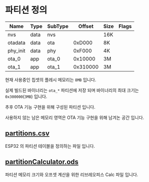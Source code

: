 # 파티션 정의
| Name     | Type | SubType | Offset   | Size | Flags |
|----------|------|---------|----------|------|-------|
| nvs      | data | nvs     |          | 16K  |       |
| otadata  | data | ota     | 0xD000   | 8K   |       |
| phy_init | data | phy     | 0xF000   | 4K   |       |
| ota_0    | app  | ota_0   | 0x10000  | 3M   |       |
| ota_1    | app  | ota_1   | 0x310000 | 3M   |       |

현재 사용중인 칩셋의 플레시 메모리는 `8MB` 입니다.

실제 빌드된 바이너리는 `ota_*` 파티션에 저장 되며 바이너리의 최대 크기는 `0x300000`(`3MB`) 입니다.

추후 OTA 기능 구현을 위해 구성된 파티션 입니다.

사용하지 않는 남은 메모리 영역은 OTA 기능 구현을 위해 남겨논 공간 입니다.

## [partitions.csv](../partitions.csv)
ESP32 의 파티션 테이블을 정의하는 파일 입니다.

## [partitionCalculator.ods](../partitionCalculator.ods)
파티션 메모리 크기와 오프셋 계산을 위한 리브레오피스 Calc 파일 입니다.

